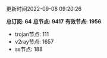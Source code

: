 更新时间2022-09-08 09:20:26

**总订阅: 64**
**总节点: 9417**
**有效节点: 1956**
- trojan节点: 111
- v2ray节点: 1657
- ss节点: 188

